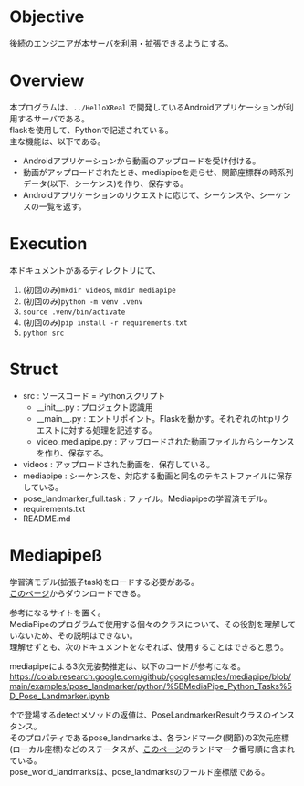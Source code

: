 # Objective
後続のエンジニアが本サーバを利用・拡張できるようにする。  

# Overview
本プログラムは、`../HelloXReal`  で開発しているAndroidアプリケーションが利用するサーバである。  
flaskを使用して、Pythonで記述されている。  
主な機能は、以下である。  
- Androidアプリケーションから動画のアップロードを受け付ける。
- 動画がアップロードされたとき、mediapipeを走らせ、関節座標群の時系列データ(以下、シーケンス)を作り、保存する。
- Androidアプリケーションのリクエストに応じて、シーケンスや、シーケンスの一覧を返す。

# Execution
本ドキュメントがあるディレクトリにて、
1. (初回のみ)`mkdir videos`, `mkdir mediapipe`
2. (初回のみ)`python -m venv .venv`
3. `source .venv/bin/activate`  
4. (初回のみ)`pip install -r requirements.txt`
5. `python src`

# Struct
- src : ソースコード = Pythonスクリプト
  - \_\_init\_\_.py : プロジェクト認識用
  - \_\_main\_\_.py : エントリポイント。Flaskを動かす。それぞれのhttpリクエストに対する処理を記述する。
  - video_mediapipe.py : アップロードされた動画ファイルからシーケンスを作り、保存する。
- videos : アップロードされた動画を、保存している。
- mediapipe : シーケンスを、対応する動画と同名のテキストファイルに保存している。
- pose_landmarker_full.task : ファイル。Mediapipeの学習済モデル。
- requirements.txt
- README.md

# Mediapipeß
学習済モデル(拡張子task)をロードする必要がある。  
[このページ](https://ai.google.dev/edge/mediapipe/solutions/vision/pose_landmarker/index)からダウンロードできる。  

参考になるサイトを置く。  
MediaPipeのプログラムで使用する個々のクラスについて、その役割を理解していないため、その説明はできない。  
理解せずとも、次のドキュメントをなぞれば、使用することはできると思う。  

mediapipeによる3次元姿勢推定は、以下のコードが参考になる。  
https://colab.research.google.com/github/googlesamples/mediapipe/blob/main/examples/pose_landmarker/python/%5BMediaPipe_Python_Tasks%5D_Pose_Landmarker.ipynb  

↑で登場するdetectメソッドの返値は、PoseLandmarkerResultクラスのインスタンス。  
そのプロパティであるpose_landmarksは、各ランドマーク(関節)の3次元座標(ローカル座標)などのステータスが、[このページ](https://ai.google.dev/edge/mediapipe/solutions/vision/pose_landmarker/index)のランドマーク番号順に含まれている。  
pose_world_landmarksは、pose_landmarksのワールド座標版である。